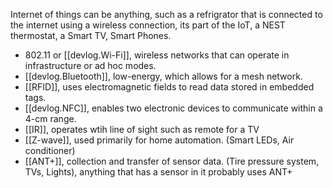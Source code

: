 
Internet of things can be anything, such as a refrigrator that is connected to the internet using a wireless connection, its part of the IoT, a NEST thermostat, a Smart TV, Smart Phones.

- 802.11 or [[devlog.Wi-Fi]], wireless networks that can operate in infrastructure or ad hoc modes.
- [[devlog.Bluetooth]], low-energy, which allows for a mesh network.
- [[RFID]], uses electromagnetic fields to read data stored in embedded tags.
- [[devlog.NFC]], enables two electronic devices to communicate within a 4-cm range.
- [[IR]], operates wtih line of sight such as remote for a TV
- [[Z-wave]], used primarily for home automation. (Smart LEDs, Air conditioner)
- [[ANT+]], collection and transfer of sensor data. (Tire pressure system, TVs, Lights), anything that has a sensor in it probably uses ANT+
